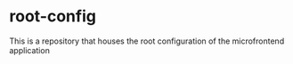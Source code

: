 # root-config

This is a repository that houses the root configuration of the microfrontend application
